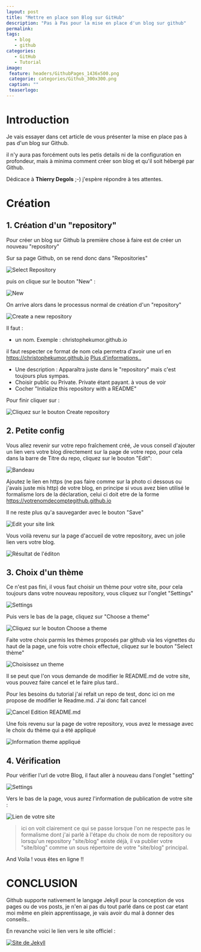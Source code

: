 ```yaml
---
layout: post
title: "Mettre en place son Blog sur GitHub"
description: "Pas à Pas pour la mise en place d'un blog sur github"
permalink:
tags:
   - blog
   - github
categories:
   - GitHub
   - Tutorial
image:
 feature: headers/GithubPages_1436x500.png
 categorie: categories/Github_300x300.png
 caption: ""
 teaserlogo:
---
```


# Introduction

Je vais essayer dans cet article de vous présenter la mise en place pas à pas d'un blog sur Github.

il n'y aura pas forcément outs les petis details ni de la configuration en profondeur, mais à minima comment créer son blog et qu'il soit hébergé par Github.

Dédicace  à <b>Thierry Degols</b> ;-) j'espère répondre à tes attentes.

# Création

## 1. Création d'un "repository"

Pour créer un blog sur Github la première chose à faire est de créer un nouveau "repository"

Sur sa page Github, on se rend donc dans "Repositories"

![Select Repository](/images/articles/2017-04-28-GitHubBlogInstall/Step0a.jpg)


puis on clique sur le bouton "New" :

![New](/images/articles/2017-04-28-GitHubBlogInstall/Step0b.jpg)

On arrive alors dans le processus normal de création d'un "repository"

![Create a new repository](/images/articles/2017-04-28-GitHubBlogInstall/Step1.jpg)


Il faut :
- un nom. Exemple : christophekumor.github.io

il faut respecter ce format de nom cela permetra d'avoir une url en https://christophekumor.github.io <a href='https://help.github.com/articles/user-organization-and-project-pages/' target = '_blank'>Plus d'informations..
</a>

- Une description : Apparaîtra juste dans le "repository" mais c'est toujours plus sympas.
- Choisir public ou Private. Private étant payant. à vous de voir
- Cocher "Initialize this repository with a README"

Pour finir cliquer sur :

![Cliquez sur le bouton Create repository](/images/articles/2017-04-28-GitHubBlogInstall/Step2.jpg)

## 2. Petite config

Vous allez revenir sur votre repo fraîchement créé, Je vous conseil d'ajouter un lien vers votre blog directement sur la page de votre repo, pour cela dans la barre de Titre du repo, cliquez sur le bouton "Edit":

![Bandeau](/images/articles/2017-04-28-GitHubBlogInstall/Step3.jpg)

Ajoutez le lien en https (ne pas faire comme sur la photo ci dessous ou j'avais juste mis http) de votre blog, en principe si vous avez bien utilisé le formalisme lors de la déclaration, celui ci doit etre de la forme https://votrenomdecomptegithub.github.io

Il ne reste plus qu'a sauvegarder avec le bouton "Save"

![Edit your site link](/images/articles/2017-04-28-GitHubBlogInstall/Step4.jpg)

Vous voilà revenu sur la page d'accueil de votre repository, avec un jolie lien vers votre blog.

![Résultat de l'éditon](/images/articles/2017-04-28-GitHubBlogInstall/Step5.jpg)

## 3. Choix d'un thème

Ce n'est pas fini, il vous faut choisir un thème pour votre site, pour cela toujours dans votre nouveau repository, vous cliquez sur l'onglet "Settings"

![Settings](/images/articles/2017-04-28-GitHubBlogInstall/Step6.jpg)

Puis vers le bas de la page, cliquez sur "Choose a theme"

![Cliquez sur le bouton Choose a theme](/images/articles/2017-04-28-GitHubBlogInstall/Step7.jpg)

Faite votre choix parmis les thèmes proposés par github via les vignettes du haut de la page, une fois votre choix effectué, cliquez sur le bouton "Select thème"

![Choisissez un theme](/images/articles/2017-04-28-GitHubBlogInstall/Step8.jpg)

Il se peut que l'on vous demande de modifier le README.md de votre site, vous pouvez faire cancel et le faire plus tard..

Pour les besoins du tutorial j'ai refait un repo de test, donc ici on me propose de modifier le Readme.md. J'ai donc fait cancel

![Cancel Edition README.md](/images/articles/2017-04-28-GitHubBlogInstall/Step9.jpg)

Une fois revenu sur la page de votre repository, vous avez le message avec le choix du thème qui a été appliqué

![Information theme appliqué](/images/articles/2017-04-28-GitHubBlogInstall/Step10.jpg)

## 4. Vérification

Pour vérifier l'url de votre Blog, il faut aller à nouveau dans l'onglet "setting"

![Settings](/images/articles/2017-04-28-GitHubBlogInstall/Step6.jpg)

Vers le bas de la page, vous aurez l'information de publication de votre site :

![Lien de votre site](/images/articles/2017-04-28-GitHubBlogInstall/Step11.jpg)

> ici on voit clairement ce qui se passe lorsque l'on ne respecte pas le formalisme dont j'ai parlé à l'étape du choix de nom de repository ou lorsqu'un repository "site/blog" existe déjà, il va publier votre "site/blog" comme un sous répertoire de votre "site/blog" principal.

And Voila ! vous êtes en ligne !!

# CONCLUSION
Github supporte nativement le langage Jekyll pour la conception de vos pages ou de vos posts, je n'en ai pas du tout parlé dans ce post car etant moi même en plein apprentissage, je vais avoir du mal à donner des conseils..

En revanche voici le lien vers le site officiel :

<a href='https://jekyllrb.com/' target = '_blank' alt = 'Lien vers le site de jekyll'>![Site de Jekyll](/images/jekyll.png)</a>